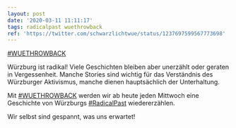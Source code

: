 ```yaml
---
layout: post
date: '2020-03-11 11:11:17'
tags: radicalpast wuethrowback
ref: 'https://twitter.com/schwarzlichtwue/status/1237697599567773698'
---
```

[#WUETHROWBACK](/t/wuethrowback)



Würzburg ist radikal! Viele Geschichten bleiben aber unerzählt oder geraten in Vergessenheit. Manche Stories sind wichtig für das Verständnis des Würzburger Aktivismus, manche dienen hauptsächlich der Unterhaltung. 

Mit [#WUETHROWBACK](/t/wuethrowback) werden wir ab heute jeden Mittwoch eine Geschichte von Würzburgs [#RadicalPast](/t/radicalpast) wiedererzählen.

Wir selbst sind gespannt, was uns erwartet! 